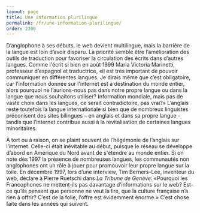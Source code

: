 ```yaml
---
layout: page
title: Une information plurilingue
permalink: /fr/une-information-plurilingue/
order: 2300
---
```

<p>D’anglophone à ses débuts, le web devient multilingue, mais la barrière de la langue est loin d’avoir disparu. La priorité semble être l’amélioration des outils de traduction pour favoriser la circulation des écrits dans d’autres langues. Comme l'écrit si bien en août 1999 Maria Victoria Marinetti, professeur d’espagnol et traductrice, «il est très important de pouvoir communiquer en différentes langues. Je dirais même que c’est obligatoire, car l’information donnée sur l'internet est à destination du monde entier, alors pourquoi ne l’aurions-nous pas dans notre propre langue ou dans la langue que nous souhaitons utiliser? Information mondiale, mais pas de vaste choix dans les langues, ce serait contradictoire, pas vrai?» L’anglais reste toutefois la langue internationale si bien que de nombreux linguistes préconisent des sites bilingues – en anglais et dans sa propre langue - tandis que l’internet contribue aussi à la revitalisation de certaines langues minoritaires. </p>


<p>À tort ou à raison, on se plaint souvent de l’hégémonie de l’anglais sur l’internet. Celle-ci était inévitable au début, puisque le réseau se développe d’abord en Amérique du Nord avant de s'étendre au monde entier. Si on note dès 1997 la présence de nombreuses langues, les communautés non anglophones ont un rôle à jouer pour promouvoir leur propre langue sur la toile. En décembre 1997, lors d’une interview, Tim Berners-Lee, inventeur du web, déclare à Pierre Ruetschi dans <em>La Tribune de Genève</em>: «Pourquoi les Francophones ne mettent-ils pas davantage d’informations sur le web? Est-ce qu’ils pensent que personne ne veut la lire, que la culture française n’a rien à offrir? C’est de la folie, l’offre est évidemment énorme.» C’est chose faite dans les années qui suivent.</p>